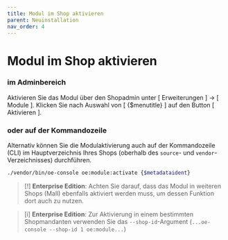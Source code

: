 ```yaml
---
title: Modul im Shop aktivieren
parent: Neuinstallation
nav_order: 4
---
```


# Modul im Shop aktivieren

### **im Adminbereich**

Aktivieren Sie das Modul über den Shopadmin unter [ Erweiterungen ] -> [ Module ]. Klicken Sie nach Auswahl von [ {$menutitle} ] auf den Button [ Aktivieren ].

### **oder auf der Kommandozeile**

Alternativ können Sie die Modulaktivierung auch auf der Kommandozeile (CLI) im Hauptverzeichnis Ihres Shops (oberhalb des `source`- und `vendor`-Verzeichnisses) durchführen. 

```bash
./vendor/bin/oe-console oe:module:activate {$metadataident}
```

> [!] **Enterprise Edition**: Achten Sie darauf, dass das Modul in weiteren Shops (Mall) ebenfalls aktiviert werden muss, um dessen Funktion dort auch zu nutzen.

> [i] **Enterprise Edition**: Zur Aktivierung in einem bestimmten Shopmandanten verwenden Sie das `--shop-id`-Argument (`...oe-console --shop-id 1 oe:module...`)